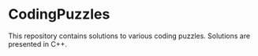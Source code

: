 # CodingPuzzles

This repository contains solutions to various coding puzzles. Solutions are presented in C++.
